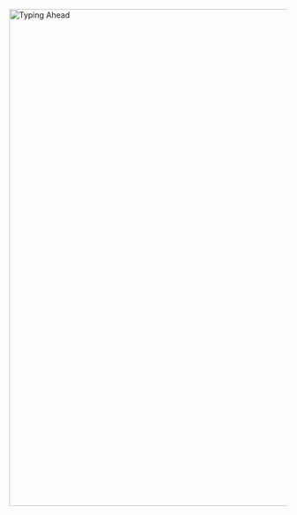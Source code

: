 <img width="1896" height="897" alt="Typing Ahead" src="https://github.com/user-attachments/assets/04a8fa2e-044d-455d-af22-52ee77f11fa5" />
